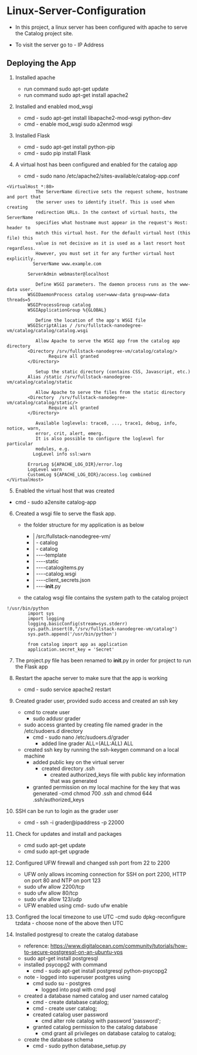 # Linux-Server-Configuration

- In this project, a linux server has been configured with apache to serve the Catalog project site.

- To visit the server go to - IP Address

## Deploying the App 

1. Installed apache 
    - run command sudo apt-get update
    - run command sudo apt-get install apache2
2. Installed and enabled mod_wsgi 
    - cmd - sudo apt-get install libapache2-mod-wsgi python-dev
    - cmd - enable mod_wsgi sudo a2enmod wsgi

3. Installed Flask 
    - cmd - sudo apt-get install python-pip
    - cmd - sudo pip install Flask

4. A virtual host has been configured and enabled for the catalog app
    - cmd - sudo nano /etc/apache2/sites-available/catalog-app.conf

```
<VirtualHost *:80>
           The ServerName directive sets the request scheme, hostname and port that
           the server uses to identify itself. This is used when creating
           redirection URLs. In the context of virtual hosts, the ServerName
           specifies what hostname must appear in the request's Host: header to
           match this virtual host. For the default virtual host (this file) this
           value is not decisive as it is used as a last resort host regardless.
           However, you must set it for any further virtual host explicitly.
          ServerName www.example.com

        ServerAdmin webmaster@localhost

           Define WSGI parameters. The daemon process runs as the www-data user.
        WSGIDaemonProcess catalog user=www-data group=www-data threads=5
        WSGIProcessGroup catalog
        WSGIApplicationGroup %{GLOBAL}

           Define the location of the app's WSGI file
        WSGIScriptAlias / /srv/fullstack-nanodegree-vm/catalog/catalog/catalog.wsgi

           Allow Apache to serve the WSGI app from the catalog app directory
        <Directory /srv/fullstack-nanodegree-vm/catalog/catalog/>
                Require all granted
        </Directory>

           Setup the static directory (contains CSS, Javascript, etc.)
        Alias /static /srv/fullstack-nanodegree-vm/catalog/catalog/static

           Allow Apache to serve the files from the static directory
        <Directory  /srv/fullstack-nanodegree-vm/catalog/catalog/static/>
                Require all granted
        </Directory>

           Available loglevels: trace8, ..., trace1, debug, info, notice, warn,
           error, crit, alert, emerg.
           It is also possible to configure the loglevel for particular
           modules, e.g.
          LogLevel info ssl:warn

        ErrorLog ${APACHE_LOG_DIR}/error.log
        LogLevel warn
        CustomLog ${APACHE_LOG_DIR}/access.log combined
</VirtualHost>
```

5. Enabled the virtual host that was created 
 - cmd - sudo a2ensite catalog-app

6. Created a wsgi file to serve the flask app. 
    - the folder structure for my application is as below 
      -  | /src/fullstack-nanodegree-vm/
      -  | - catalog 
      -  | - catalog 
      -  |   ----template
      -  |   ----static
      -  |   ----catalogitems.py 
      -  |   ----catalog.wsgi
      -  |   ----client_secrets.json
      -  |   ----__init__.py  

    - the catalog wsgi file contains the system path to the catalog project 
```
!/usr/bin/python
        import sys
        import logging
        logging.basicConfig(stream=sys.stderr)
        sys.path.insert(0,"/srv/fullstack-nanodegree-vm/catalog")
        sys.path.append('/usr/bin/python')

        from catalog import app as application
        application.secret_key = 'Secret'
```
7. The project.py file has been renamed to __init__.py in order for project to run the Flask app 
    
8. Restart the apache server to make sure that the app is working 
    - cmd - sudo service apache2 restart 

9. Created grader user, provided sudo access and created an ssh key 
    - cmd to create user
        - sudo addusr grader 
    - sudo access granted by creating file named grader in the /etc/sudoers.d directory 
        - cmd - sudo nano /etc/sudoers.d/grader 
            - added line grader ALL=(ALL:ALL) ALL 
    - created ssh key by running the ssh-keygen command on a local machine 
        - added public key on the virtual server 
            - created directory .ssh 
                - created authorized_keys file with public key information that was generated 
        - granted permission on my local machine for the key that was generated 
            -cmd chmod 700 .ssh and chmod 644 .ssh/authorized_keys 
10. SSH can be run to login as the grader user 
    - cmd - ssh -i <key location> grader@ipaddress -p 22000

11. Check for updates and install and packages
    - cmd sudo apt-get update 
    - cmd sudo apt-get upgrade 

12. Configured UFW firewall and changed ssh port from 22 to 2200
    - UFW only allows incoming connection for SSH on port 2200, HTTP on port 80 and NTP on port 123
    - sudo ufw allow 2200/tcp
    - sudo ufw allow 80/tcp
    - sudo ufw allow 123/udp 
    - UFW enabled using cmd- sudo ufw enable 

13. Configred the local timezone to use UTC
    -cmd sudo dpkg-reconfigure tzdata
        - choose none of the above then UTC 

14. Installed postgresql to create the catalog database 
    - reference: https://www.digitalocean.com/community/tutorials/how-to-secure-postgresql-on-an-ubuntu-vps 
    - sudo apt-get install postgresql 
    - installed psycopg2 with command 
        - cmd - sudo apt-get install postgresql python-psycopg2 
    * note - logged into superuser postgres using 
        - cmd sudo su - postgres
            - logged into psql with cmd psql 
        
    - created a database named catalog and user named catalog 
        - cmd - create database catalog;
        - cmd - create user catalog; 
        - created catalog user password 
            - cmd alter role catalog with password 'password';
        - granted catalog permission to the catalog database 
            - cmd grant all privileges on database catalog to catalog; 
    - create the database schema 
        - cmd - sudo python database_setup.py
